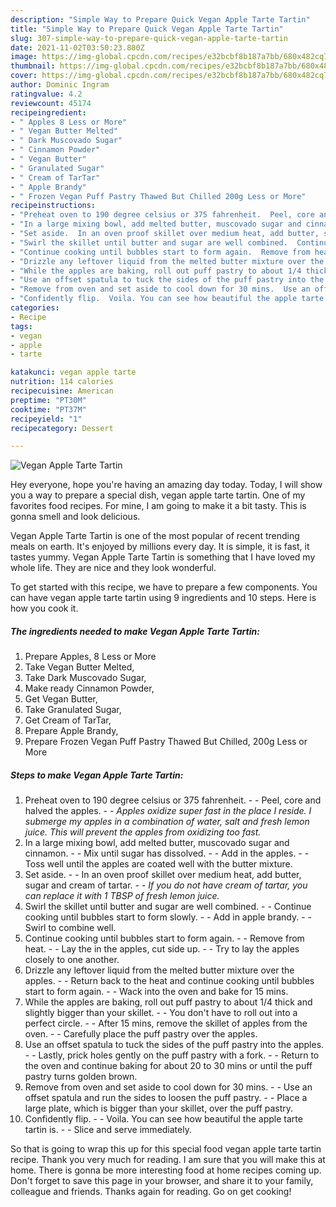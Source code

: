 ```yaml
---
description: "Simple Way to Prepare Quick Vegan Apple Tarte Tartin"
title: "Simple Way to Prepare Quick Vegan Apple Tarte Tartin"
slug: 307-simple-way-to-prepare-quick-vegan-apple-tarte-tartin
date: 2021-11-02T03:50:23.880Z
image: https://img-global.cpcdn.com/recipes/e32bcbf8b187a7bb/680x482cq70/vegan-apple-tarte-tartin-recipe-main-photo.jpg
thumbnail: https://img-global.cpcdn.com/recipes/e32bcbf8b187a7bb/680x482cq70/vegan-apple-tarte-tartin-recipe-main-photo.jpg
cover: https://img-global.cpcdn.com/recipes/e32bcbf8b187a7bb/680x482cq70/vegan-apple-tarte-tartin-recipe-main-photo.jpg
author: Dominic Ingram
ratingvalue: 4.2
reviewcount: 45174
recipeingredient:
- " Apples 8 Less or More"
- " Vegan Butter Melted"
- " Dark Muscovado Sugar"
- " Cinnamon Powder"
- " Vegan Butter"
- " Granulated Sugar"
- " Cream of TarTar"
- " Apple Brandy"
- " Frozen Vegan Puff Pastry Thawed But Chilled 200g Less or More"
recipeinstructions:
- "Preheat oven to 190 degree celsius or 375 fahrenheit.  Peel, core and halved the apples.  *Apples oxidize super fast in the place I reside. I submerge my apples in a combination of water, salt and fresh lemon juice. This will prevent the apples from oxidizing too fast.*"
- "In a large mixing bowl, add melted butter, muscovado sugar and cinnamon.  Mix until sugar has dissolved.  Add in the apples.  Toss well until the apples are coated well with the butter mixture."
- "Set aside.  In an oven proof skillet over medium heat, add butter, sugar and cream of tartar.  *If you do not have cream of tartar, you can replace it with 1 TBSP of fresh lemon juice.*"
- "Swirl the skillet until butter and sugar are well combined.  Continue cooking until bubbles start to form slowly.  Add in apple brandy.  Swirl to combine well."
- "Continue cooking until bubbles start to form again.  Remove from heat.  Lay the in the apples, cut side up.  Try to lay the apples closely to one another."
- "Drizzle any leftover liquid from the melted butter mixture over the apples.  Return back to the heat and continue cooking until bubbles start to form again.  Wack into the oven and bake for 15 mins."
- "While the apples are baking, roll out puff pastry to about 1/4 thick and slightly bigger than your skillet.  You don&#39;t have to roll out into a perfect circle.  After 15 mins, remove the skillet of apples from the oven.  Carefully place the puff pastry over the apples."
- "Use an offset spatula to tuck the sides of the puff pastry into the apples.  Lastly, prick holes gently on the puff pastry with a fork.  Return to the oven and continue baking for about 20 to 30 mins or until the puff pastry turns golden brown."
- "Remove from oven and set aside to cool down for 30 mins.  Use an offset spatula and run the sides to loosen the puff pastry.  Place a large plate, which is bigger than your skillet, over the puff pastry."
- "Confidently flip.  Voila. You can see how beautiful the apple tarte tartin is.  Slice and serve immediately."
categories:
- Recipe
tags:
- vegan
- apple
- tarte

katakunci: vegan apple tarte 
nutrition: 114 calories
recipecuisine: American
preptime: "PT30M"
cooktime: "PT37M"
recipeyield: "1"
recipecategory: Dessert

---
```



![Vegan Apple Tarte Tartin](https://img-global.cpcdn.com/recipes/e32bcbf8b187a7bb/680x482cq70/vegan-apple-tarte-tartin-recipe-main-photo.jpg)

Hey everyone, hope you're having an amazing day today. Today, I will show you a way to prepare a special dish, vegan apple tarte tartin. One of my favorites food recipes. For mine, I am going to make it a bit tasty. This is gonna smell and look delicious.



Vegan Apple Tarte Tartin is one of the most popular of recent trending meals on earth. It's enjoyed by millions every day. It is simple, it is fast, it tastes yummy. Vegan Apple Tarte Tartin is something that I have loved my whole life. They are nice and they look wonderful.


To get started with this recipe, we have to prepare a few components. You can have vegan apple tarte tartin using 9 ingredients and 10 steps. Here is how you cook it.

<!--inarticleads1-->

##### The ingredients needed to make Vegan Apple Tarte Tartin:

1. Prepare  Apples, 8 Less or More
1. Take  Vegan Butter Melted,
1. Take  Dark Muscovado Sugar,
1. Make ready  Cinnamon Powder,
1. Get  Vegan Butter,
1. Take  Granulated Sugar,
1. Get  Cream of TarTar,
1. Prepare  Apple Brandy,
1. Prepare  Frozen Vegan Puff Pastry Thawed But Chilled, 200g Less or More




<!--inarticleads2-->

##### Steps to make Vegan Apple Tarte Tartin:

1. Preheat oven to 190 degree celsius or 375 fahrenheit. -  - Peel, core and halved the apples. -  - *Apples oxidize super fast in the place I reside. I submerge my apples in a combination of water, salt and fresh lemon juice. This will prevent the apples from oxidizing too fast.*
1. In a large mixing bowl, add melted butter, muscovado sugar and cinnamon. -  - Mix until sugar has dissolved. -  - Add in the apples. -  - Toss well until the apples are coated well with the butter mixture.
1. Set aside. -  - In an oven proof skillet over medium heat, add butter, sugar and cream of tartar. -  - *If you do not have cream of tartar, you can replace it with 1 TBSP of fresh lemon juice.*
1. Swirl the skillet until butter and sugar are well combined. -  - Continue cooking until bubbles start to form slowly. -  - Add in apple brandy. -  - Swirl to combine well.
1. Continue cooking until bubbles start to form again. -  - Remove from heat. -  - Lay the in the apples, cut side up. -  - Try to lay the apples closely to one another.
1. Drizzle any leftover liquid from the melted butter mixture over the apples. -  - Return back to the heat and continue cooking until bubbles start to form again. -  - Wack into the oven and bake for 15 mins.
1. While the apples are baking, roll out puff pastry to about 1/4 thick and slightly bigger than your skillet. -  - You don&#39;t have to roll out into a perfect circle. -  - After 15 mins, remove the skillet of apples from the oven. -  - Carefully place the puff pastry over the apples.
1. Use an offset spatula to tuck the sides of the puff pastry into the apples. -  - Lastly, prick holes gently on the puff pastry with a fork. -  - Return to the oven and continue baking for about 20 to 30 mins or until the puff pastry turns golden brown.
1. Remove from oven and set aside to cool down for 30 mins. -  - Use an offset spatula and run the sides to loosen the puff pastry. -  - Place a large plate, which is bigger than your skillet, over the puff pastry.
1. Confidently flip. -  - Voila. You can see how beautiful the apple tarte tartin is. -  - Slice and serve immediately.




So that is going to wrap this up for this special food vegan apple tarte tartin recipe. Thank you very much for reading. I am sure that you will make this at home. There is gonna be more interesting food at home recipes coming up. Don't forget to save this page in your browser, and share it to your family, colleague and friends. Thanks again for reading. Go on get cooking!
